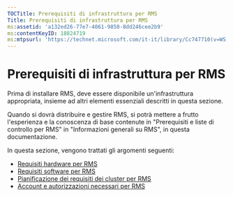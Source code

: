 ```yaml
---
TOCTitle: Prerequisiti di infrastruttura per RMS
Title: Prerequisiti di infrastruttura per RMS
ms:assetid: 'a132ed26-77e7-4061-9850-8dd246cee2b9'
ms:contentKeyID: 18824719
ms:mtpsurl: 'https://technet.microsoft.com/it-it/library/Cc747710(v=WS.10)'
---
```


Prerequisiti di infrastruttura per RMS
======================================

Prima di installare RMS, deve essere disponibile un'infrastruttura appropriata, insieme ad altri elementi essenziali descritti in questa sezione.

Quando si dovrà distribuire e gestire RMS, si potrà mettere a frutto l'esperienza e la conoscenza di base contenute in "Prerequisiti e liste di controllo per RMS" in "Informazioni generali su RMS", in questa documentazione.

In questa sezione, vengono trattati gli argomenti seguenti:

-   [Requisiti hardware per RMS](https://technet.microsoft.com/247735de-e901-4f4f-b69e-254680d2f6ba)
-   [Requisiti software per RMS](https://technet.microsoft.com/17faf2ad-2366-4a92-98a5-766e20a0f741)
-   [Pianificazione dei requisiti dei cluster per RMS](https://technet.microsoft.com/ec4023eb-4d39-4551-9789-c8a2d973a55b)
-   [Account e autorizzazioni necessari per RMS](https://technet.microsoft.com/07a51daa-6823-41e6-b453-92f1a0592361)
